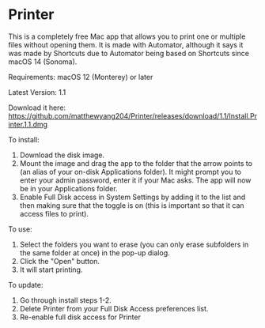 # Printer
This is a completely free Mac app that allows you to print one or multiple files without opening them. It is made with Automator, although it says it was made by Shortcuts due to Automator being based on Shortcuts since macOS 14 (Sonoma).

Requirements: macOS 12 (Monterey) or later

Latest Version: 1.1

Download it here: https://github.com/matthewyang204/Printer/releases/download/1.1/Install.Printer.1.1.dmg

To install:
1. Download the disk image.
2. Mount the image and drag the app to the folder that the arrow points to (an alias of your on-disk Applications folder). It might prompt you to enter your admin password, enter it if your Mac asks. The app will now be in your Applications folder.
3. Enable Full Disk access in System Settings by adding it to the list and then making sure that the toggle is on (this is important so that it can access files to print).

To use:
1. Select the folders you want to erase (you can only erase subfolders in the same folder at once) in the pop-up dialog.
2. Click the "Open" button.
3. It will start printing.

To update:
1. Go through install steps 1-2.
2. Delete Printer from your Full Disk Access preferences list.
3. Re-enable full disk access for Printer
